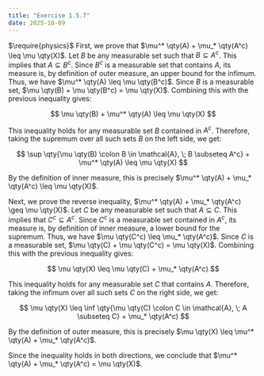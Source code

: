 ```yaml
---
title: "Exercise 1.5.7"
date: 2025-10-09
---
```

$\require{physics}$
First, we prove that $\mu^* \qty(A) + \mu_* \qty(A^c) \leq \mu \qty(X)$. 
Let $B$ be any measurable set such that $B \subseteq A^c$. 
This implies that $A \subseteq B^c$. 
Since $B^c$ is a measurable set that contains $A$, its measure is, by definition of outer measure, an upper bound for the infimum. 
Thus, we have $\mu^* \qty(A) \leq \mu \qty(B^c)$. 
Since $B$ is a measurable set, $\mu \qty(B) + \mu \qty(B^c) = \mu \qty(X)$. 
Combining this with the previous inequality gives:

$$
  \mu \qty(B) + \mu^* \qty(A) \leq \mu \qty(X)
$$

This inequality holds for any measurable set $B$ contained in $A^c$. 
Therefore, taking the supremum over all such sets $B$ on the left side, we get:

$$
  \sup \qty{\mu \qty(B) \colon B \in \mathcal{A}, \; B \subseteq A^c} + \mu^* \qty(A) \leq \mu \qty(X)
$$

By the definition of inner measure, this is precisely $\mu^* \qty(A) + \mu_* \qty(A^c) \leq \mu \qty(X)$.

Next, we prove the reverse inequality, $\mu^* \qty(A) + \mu_* \qty(A^c) \geq \mu \qty(X)$.
Let $C$ be any measurable set such that $A \subseteq C$. 
This implies that $C^c \subseteq A^c$. 
Since $C^c$ is a measurable set contained in $A^c$, its measure is, by definition of inner measure, a lower bound for the supremum. 
Thus, we have $\mu \qty(C^c) \leq \mu_* \qty(A^c)$. 
Since $C$ is a measurable set, $\mu \qty(C) + \mu \qty(C^c) = \mu \qty(X)$. 
Combining this with the previous inequality gives:

$$
  \mu \qty(X) \leq \mu \qty(C) + \mu_* \qty(A^c)
$$

This inequality holds for any measurable set $C$ that contains $A$. 
Therefore, taking the infimum over all such sets $C$ on the right side, we get:

$$
  \mu \qty(X) \leq \inf \qty{\mu \qty(C) \colon C \in \mathcal{A}, \; A \subseteq C} + \mu_* \qty(A^c)
$$

By the definition of outer measure, this is precisely $\mu \qty(X) \leq \mu^* \qty(A) + \mu_* \qty(A^c)$. 

Since the inequality holds in both directions, we conclude that $\mu^* \qty(A) + \mu_* \qty(A^c) = \mu \qty(X)$. 
